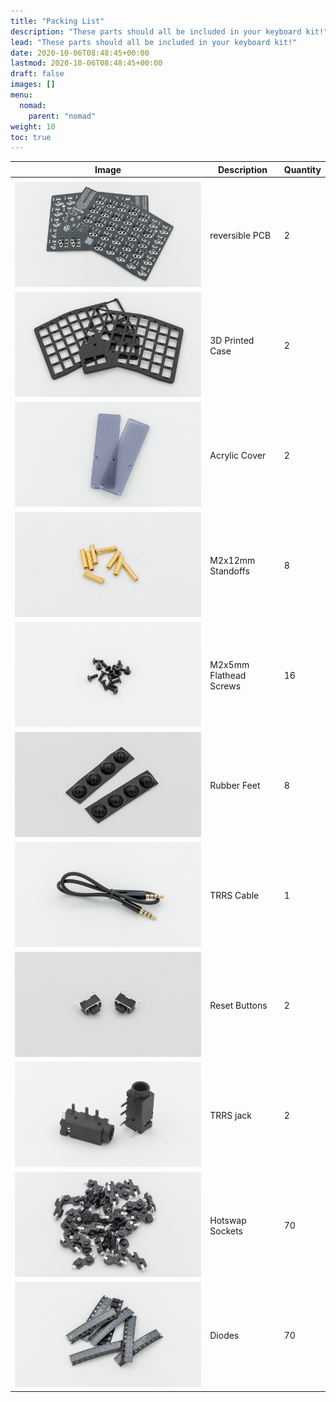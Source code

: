 ```yaml
---
title: "Packing List"
description: "These parts should all be included in your keyboard kit!"
lead: "These parts should all be included in your keyboard kit!"
date: 2020-10-06T08:48:45+00:00
lastmod: 2020-10-06T08:48:45+00:00
draft: false
images: []
menu:
  nomad:
    parent: "nomad"
weight: 10
toc: true
---
```


| Image | Description | Quantity |
| ----------------------------- | --------------- | -------- |
| |
| ![PCB](pcb.png) | reversible PCB | 2 |
| ![case](case.png) | 3D Printed Case | 2 |
| ![acrylic-cover](acrylic.png) | Acrylic Cover | 2 |
| ![standoffs](standoffs.png) | M2x12mm Standoffs | 8 |
| ![screws](screws.png) | M2x5mm Flathead Screws | 16 |
| ![rubber feet](feet.png) | Rubber Feet | 8 |
| ![trrs-cable](cable.png) | TRRS Cable | 1 |
| ![reset button](reset.png) | Reset Buttons | 2 |
| ![trrs jack](trrs.png) | TRRS jack | 2 |
| ![hs-sockets](HS-sockets.png) | Hotswap Sockets | 70 |
| ![diodes](diodes.png) | Diodes | 70 |
